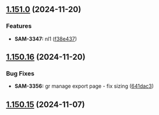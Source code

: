 ## [1.151.0](https://git.vptech.eu/veepee/operations/products/sam/src/backoffices/sambot-ui/compare/1.150.16...1.151.0) (2024-11-20)

### Features

* **SAM-3347:** nl1 ([f38e437](https://git.vptech.eu/veepee/operations/products/sam/src/backoffices/sambot-ui/commit/f38e437e083673eb5d962aa507243168b0d1c1eb))

## [1.150.16](https://git.vptech.eu/veepee/operations/products/sam/src/backoffices/sambot-ui/compare/1.150.15...1.150.16) (2024-11-20)

### Bug Fixes

* **SAM-3356:** gr manage export page - fix sizing ([641dac3](https://git.vptech.eu/veepee/operations/products/sam/src/backoffices/sambot-ui/commit/641dac381a1d5dcbcd4c6947f1f521a81cad29e3))

## [1.150.15](https://git.vptech.eu/veepee/operations/products/sam/src/backoffices/sambot-ui/compare/1.150.14...1.150.15) (2024-11-07)

